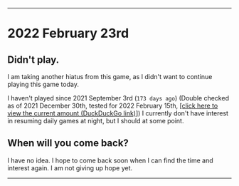   
***

# 2022 February 23rd

## Didn't play.

I am taking another hiatus from this game, as I didn't want to continue playing this game today.

I haven't played since 2021 September 3rd (`173 days ago`) (Double checked as of 2021 December 30th, tested for 2022 February 15th, [[click here to view the current amount (DuckDuckGo link)]](https://duckduckgo.com/?q=Days+since+September+3rd+2021&t=ffab&ia=answer)) I currently don't have interest in resuming daily games at night, but I should at some point.

## When will you come back?

I have no idea. I hope to come back soon when I can find the time and interest again. I am not giving up hope yet.

***
